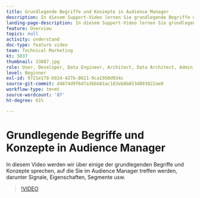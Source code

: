 ```yaml
---
title: Grundlegende Begriffe und Konzepte in Audience Manager
description: In diesem Support-Video lernen Sie grundlegende Begriffe und Konzepte zu den ersten Schritten mit Adobe Audience Manager kennen, einschließlich Signalen, Eigenschaften und Segmenten.
landing-page-description: In diesem Support-Video lernen Sie grundlegende Begriffe und Konzepte zu den ersten Schritten mit Adobe Audience Manager kennen, einschließlich Signalen, Eigenschaften und Segmenten.
feature: Overview
topics: null
activity: understand
doc-type: feature video
team: Technical Marketing
kt: 5037
thumbnail: 33887.jpg
role: User, Developer, Data Engineer, Architect, Data Architect, Admin, Leader
level: Beginner
exl-id: 9721e178-b92d-427b-8621-9ca1958d934c
source-git-commit: d4874d9f6d7a36bb81ac183eb8b853d893822ae0
workflow-type: tm+mt
source-wordcount: '87'
ht-degree: 81%

---
```


# Grundlegende Begriffe und Konzepte in Audience Manager

In diesem Video werden wir über einige der grundlegenden Begriffe und Konzepte sprechen, auf die Sie im Audience Manager treffen werden, darunter Signale, Eigenschaften, Segmente usw.

>[!VIDEO](https://video.tv.adobe.com/v/33887/?quality=12)
